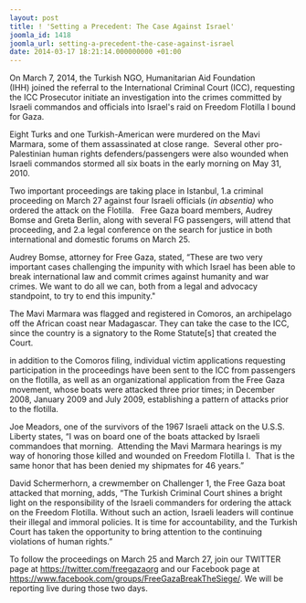 ```yaml
---
layout: post
title: ! 'Setting a Precedent: The Case Against Israel'
joomla_id: 1418
joomla_url: setting-a-precedent-the-case-against-israel
date: 2014-03-17 18:21:14.000000000 +01:00
---
```

<p style="text-align: left;">On March 7, 2014, the Turkish NGO, Humanitarian Aid Foundation (IHH) joined the referral to the International Criminal Court (ICC), requesting the ICC Prosecutor initiate an investigation into the crimes committed by Israeli commandos and officials into Israel's raid on Freedom Flotilla I bound for Gaza.</p>
<p>Eight Turks and one Turkish-American were murdered on the Mavi Marmara, some of them assassinated at close range.  Several other pro-Palestinian human rights defenders/passengers were also wounded when Israeli commandos stormed all six boats in the early morning on May 31, 2010.</p>
<p>Two important proceedings are taking place in Istanbul, 1.a criminal proceeding on March 27 against four Israeli officials (<em>in absentia) </em>who ordered the attack on the Flotilla.   Free Gaza board members, Audrey Bomse and Greta Berlin, along with several FG passengers, will attend that proceeding, and 2.a legal conference on the search for justice in both international and domestic forums on March 25.</p>
<p>Audrey Bomse, attorney for Free Gaza, stated, “These are two very important cases challenging the impunity with which Israel has been able to break international law and commit crimes against humanity and war crimes. We want to do all we can, both from a legal and advocacy standpoint, to try to end this impunity."</p>
<p>The Mavi Marmara was flagged and registered in Comoros, an archipelago off the African coast near Madagascar. They can take the case to the ICC, since the country is a signatory to the Rome Statute[s] that created the Court.</p>
<p>in addition to the Comoros filing, individual victim applications requesting participation in the proceedings have been sent to the ICC from passengers on the flotilla, as well as an organizational application from the Free Gaza movement, whose boats were attacked three prior times; in December 2008, January 2009 and July 2009, establishing a pattern of attacks prior to the flotilla.</p>
<p>Joe Meadors, one of the survivors of the 1967 Israeli attack on the U.S.S. Liberty states, “I was on board one of the boats attacked by Israeli commandoes that morning.  Attending the Mavi Marmara hearings is my way of honoring those killed and wounded on Freedom Flotilla I.  That is the same honor that has been denied my shipmates for 46 years.”</p>
<p>David Schermerhorn, a crewmember on Challenger 1, the Free Gaza boat attacked that morning, adds, “The Turkish Criminal Court shines a bright light on the responsibility of the Israeli commanders for ordering the attack on the Freedom Flotilla. Without such an action, Israeli leaders will continue their illegal and immoral policies. It is time for accountability, and the Turkish Court has taken the opportunity to bring attention to the continuing violations of human rights.”</p>
<p>To follow the proceedings on March 25 and March 27, join our TWITTER page at <a href="https://twitter.com/freegazaorg">https://twitter.com/freegazaorg</a> and our Facebook page at <a href="https://www.facebook.com/groups/FreeGazaBreakTheSiege/">https://www.facebook.com/groups/FreeGazaBreakTheSiege/</a>. We will be reporting live during those two days.</p>
